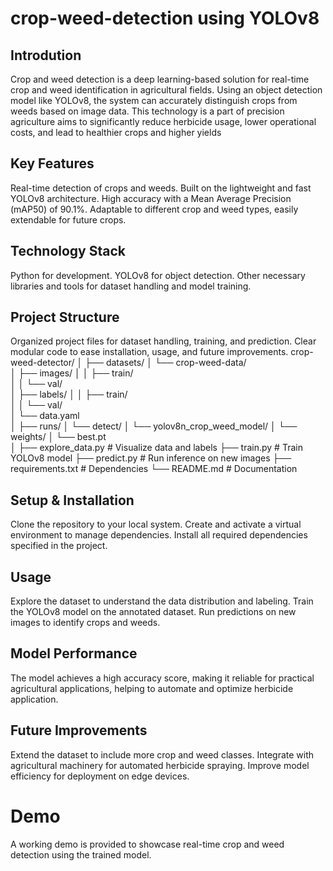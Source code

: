 # crop-weed-detection using YOLOv8
## Introdution
Crop and weed detection is a deep learning-based solution for real-time crop and weed identification in agricultural fields. Using an object detection model like YOLOv8, the system can accurately distinguish crops from weeds based on image data. This technology is a part of precision agriculture aims to significantly reduce herbicide usage, lower operational costs, and lead to healthier crops and higher yields
## Key Features
Real-time detection of crops and weeds.
Built on the lightweight and fast YOLOv8 architecture.
High accuracy with a Mean Average Precision (mAP50) of 90.1%.
Adaptable to different crop and weed types, easily extendable for future crops.
## Technology Stack
Python for development.
YOLOv8 for object detection.
Other necessary libraries and tools for dataset handling and model training.
## Project Structure
Organized project files for dataset handling, training, and prediction.
Clear modular code to ease installation, usage, and future improvements.
crop-weed-detector/
│
├── datasets/
│   └── crop-weed-data/         
│       ├── images/
│       │   ├── train/          
│       │   └── val/            
│       ├── labels/
│       │   ├── train/          
│       │   └── val/            
│       └── data.yaml           
│
├── runs/
│   └── detect/
│       └── yolov8n_crop_weed_model/
│           └── weights/
│               └── best.pt     
│
├── explore_data.py             # Visualize data and labels
├── train.py                    # Train YOLOv8 model
├── predict.py                  # Run inference on new images
├── requirements.txt            # Dependencies
└── README.md                   # Documentation
## Setup & Installation
Clone the repository to your local system.
Create and activate a virtual environment to manage dependencies.
Install all required dependencies specified in the project.
## Usage
Explore the dataset to understand the data distribution and labeling.
Train the YOLOv8 model on the annotated dataset.
Run predictions on new images to identify crops and weeds.
## Model Performance
The model achieves a high accuracy score, making it reliable for practical agricultural applications, helping to automate and optimize herbicide application.
## Future Improvements
Extend the dataset to include more crop and weed classes.
Integrate with agricultural machinery for automated herbicide spraying.
Improve model efficiency for deployment on edge devices.
# Demo
A working demo is provided to showcase real-time crop and weed detection using the trained model.
